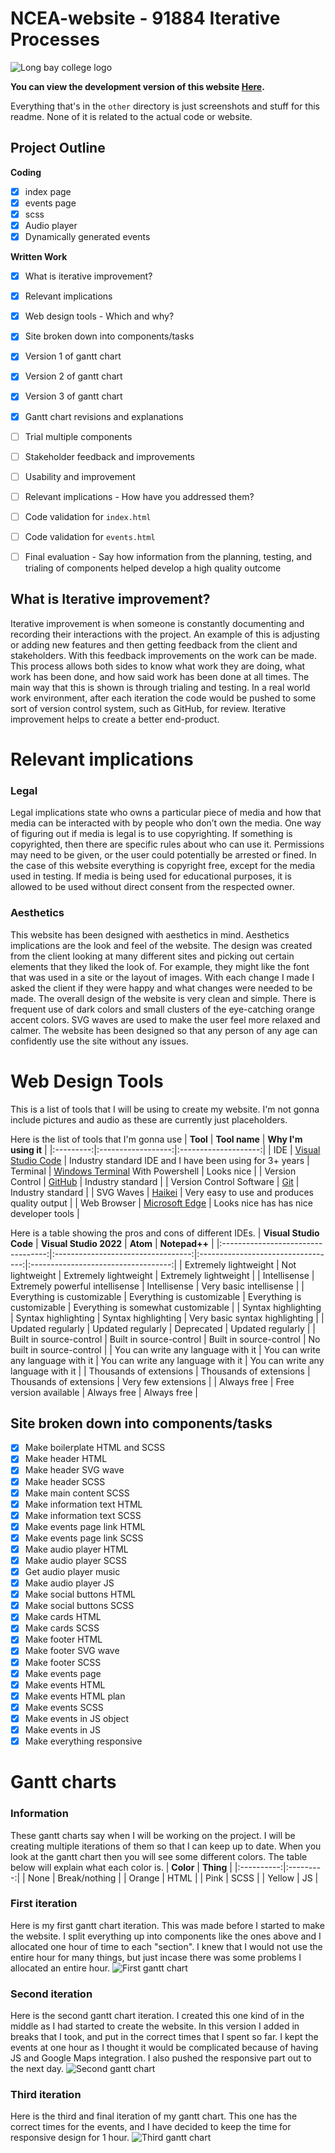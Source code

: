 # NCEA-website - 91884 Iterative Processes

![Long bay college logo](https://www.longbaycollege.com/wp-content/uploads/2020/09/Long_Bay_College_Logo_Tag2-1024x141.png)

**You can view the development version of this website [Here](https://maximilianmcc.github.io/ncea-website/).**

Everything that's in the `other` directory is just screenshots and stuff for this readme. None of it is related to the actual code or website.


## Project Outline
**Coding**
- [x] index page
- [x] events page
- [x] scss
- [x] Audio player
- [x] Dynamically generated events

**Written Work**
- [X] What is iterative improvement?
- [x] Relevant implications
- [x] Web design tools - Which and why?
- [x] Site broken down into components/tasks
- [x] Version 1 of gantt chart
- [x] Version 2 of gantt chart
- [x] Version 3 of gantt chart
- [x] Gantt chart revisions and explanations
- [ ] Trial multiple components
- [ ] Stakeholder feedback and improvements
- [ ] Usability and improvement
- [ ] Relevant implications - How have you addressed them?
- [ ] Code validation for `index.html`
- [ ] Code validation for `events.html`
- [ ] Final evaluation - Say how information from the planning, testing, and trialing of components helped develop a high quality outcome



## What is Iterative improvement?
Iterative improvement is when someone is constantly documenting and recording their interactions with the project. An example of this is adjusting or adding new features and then getting feedback from the client and stakeholders. With this feedback improvements on the work can be made. This process allows both sides to know what work they are doing, what work has been done, and how said work has been done at all times. The main way that this is shown is through trialing and testing. In a real world work environment, after each iteration the code would be pushed to some sort of version control system, such as GitHub, for review. Iterative improvement helps to create a better end-product.

# Relevant implications
### **Legal**
Legal implications state who owns a particular piece of media and how that media can be interacted with by people who don’t own the media. One way of figuring out if media is legal is to use copyrighting. If something is copyrighted, then there are specific rules about who can use it. Permissions may need to be given, or the user could potentially be arrested or fined. In the case of this website everything is copyright free, except for the media used in testing. If media is being used for educational purposes, it is allowed to be used without direct consent from the respected owner.


### **Aesthetics**
This website has been designed with aesthetics in mind. Aesthetics implications are the look and feel of the website. The design was created from the client looking at many different sites and picking out certain elements that they liked the look of. For example, they might like the font that was used in a site or the layout of images. With each change I made I asked the client if they were happy and what changes were needed to be made. The overall design of the website is very clean and simple. There is frequent use of dark colors and small clusters of the eye-catching orange accent colors. SVG waves are used to make the user feel more relaxed and calmer. The website has been designed so that any person of any age can confidently use the site without any issues.


# Web Design Tools
This is a list of tools that I will be using to create my website. I'm not gonna include pictures and audio as these are currently just placeholders.

Here is the list of tools that I'm gonna use
| **Tool**  | **Tool name**      | **Why I'm using it** |
|:---------:|:------------------:|:--------------------:|
| IDE       | [Visual Studio Code](https://code.visualstudio.com/) | Industry standard IDE and I have been using for 3+ years
| Terminal  | [Windows Terminal](https://apps.microsoft.com/store/detail/windows-terminal/9N0DX20HK701?hl=en-nz&gl=nz) With Powershell | Looks nice |
| Version Control | [GitHub](https://github.com/) | Industry standard |
| Version Control Software | [Git](https://git-scm.com/download/win) | Industry standard |
| SVG Waves | [Haikei](https://app.haikei.app/) | Very easy to use and produces quality output |
| Web Browser | [Microsoft Edge](https://www.microsoft.com/en-us/edge) | Looks nice has has nice developer tools |

Here is a table showing the pros and cons of different IDEs.
|       **Visual Studio Code**       |       **Visual Studio 2022**       |              **Atom**              |            **Notepad++**            |
|:----------------------------------:|:----------------------------------:|:----------------------------------:|:-----------------------------------:|
| Extremely lightweight              |           Not lightweight          | Extremely lightweight              | Extremely lightweight               |
| Intellisense                       | Extremely powerful intellisense    | Intellisense                       | Very basic intellisense             |
| Everything is customizable         | Everything is customizable         | Everything is customizable         | Everything is somewhat customizable |
| Syntax highlighting                | Syntax highlighting                | Syntax highlighting                | Very basic syntax highlighting      |
| Updated regularly                  | Updated regularly                  | Deprecated                         | Updated regularly                   |
| Built in source-control            | Built in source-control            | Built in source-control            | No built in source-control          |
| You can write any language with it | You can write any language with it | You can write any language with it | You can write any language with it  |
| Thousands of extensions            | Thousands of extensions            | Thousands of extensions            | Very few extensions                 |
| Always free                        | Free version available             | Always free                        | Always free                         |

## Site broken down into components/tasks
- [x] Make boilerplate HTML and SCSS
- [x] Make header HTML
- [x] Make header SVG wave
- [x] Make header SCSS
- [x] Make main content SCSS
- [x] Make information text HTML
- [x] Make information text SCSS
- [x] Make events page link HTML
- [x] Make events page link SCSS
- [x] Make audio player HTML
- [x] Make audio player SCSS
- [x] Get audio player music
- [x] Make audio player JS
- [x] Make social buttons HTML
- [x] Make social buttons SCSS
- [x] Make cards HTML
- [x] Make cards SCSS
- [x] Make footer HTML
- [x] Make footer SVG wave
- [x] Make footer SCSS
- [x] Make events page
- [x] Make events HTML
- [x] Make events HTML plan
- [x] Make events SCSS
- [x] Make events in JS object
- [x] Make events in JS
- [x] Make everything responsive

# Gantt charts
### **Information**
These gantt charts say when I will be working on the project. I will be creating multiple iterations of them so that I can keep up to date. When you look at the gantt chart then you will see some different colors. The table below will explain what each color is.
| **Color**  | **Thing** |
|:----------:|:---------:|
| None | Break/nothing |
| Orange | HTML |
| Pink | SCSS |
| Yellow | JS |

### **First iteration**
Here is my first gantt chart iteration. This was made before I started to make the website. I split everything up into components like the ones above and I allocated one hour of time to each "section". I knew that I would not use the entire hour for many things, but just incase there was some problems I allocated an entire hour.
![First gantt chart](https://raw.githubusercontent.com/MaximilianMcC/ncea-website/main/other/GanttChart1.png)

### **Second iteration**
Here is the second gantt chart iteration. I created this one kind of in the middle as I had started to create the website. In this version I added in breaks that I took, and put in the correct times that I spent so far. I kept the events at one hour as I thought it would be complicated because of having JS and Google Maps integration. I also pushed the responsive part out to the next day.
![Second gantt chart](https://raw.githubusercontent.com/MaximilianMcC/ncea-website/main/other/GanttChart2.png)

### **Third iteration**
Here is the third and final iteration of my gantt chart. This one has the correct times for the events, and I have decided to keep the time for responsive design for 1 hour.
![Third gantt chart](https://raw.githubusercontent.com/MaximilianMcC/ncea-website/main/other/GanttChart3.png)